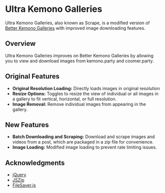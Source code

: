 # Ultra Kemono Galleries

Ultra Kemono Galleries, also known as Scrape, is a modified version of [Better Kemono Galleries](https://sleazyfork.org/en/scripts/460064-better-kemono-galleries) with improved image downloading features.

## Overview

Ultra Kemono Galleries improves on Better Kemono Galleries by allowing you to view and download images from kemono.party and coomer.party.

## Original Features

- **Original Resolution Loading:** Directly loads images in original resolution
- **Resize Options:** Toggles to resize the view of individual or all images in a gallery to fit vertical, horizontal, or full resolution.
- **Image Removal:** Remove individual images from appearing in the gallery.

## New Features

- **Batch Downloading and Scraping:** Download and scrape images and videos from a post, which are packaged in a zip file for convenience.
- **Image Loading:** Modified image loading to prevent rate limiting issues.

## Acknowledgments

- [jQuery](https://jquery.com/)
- [JSZip](https://stuk.github.io/jszip/)
- [FileSaver.js](https://github.com/eligrey/FileSaver.js/)
